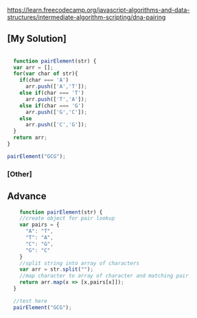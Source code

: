 https://learn.freecodecamp.org/javascript-algorithms-and-data-structures/intermediate-algorithm-scripting/dna-pairing

## [My Solution]

```js
  
  function pairElement(str) {
  var arr = [];
  for(var char of str){
    if(char === 'A')
      arr.push(['A','T']);
    else if(char === 'T')
      arr.push(['T','A']);
    else if(char === 'G')
      arr.push(['G','C']);
    else
      arr.push(['C','G']);
  }
  return arr;
}

pairElement("GCG");

```


### [Other]
## Advance

```js
    function pairElement(str) {
    //create object for pair lookup
    var pairs = {
      "A": "T",
      "T": "A",
      "C": "G",
      "G": "C"
    }
    //split string into array of characters
    var arr = str.split("");
    //map character to array of character and matching pair
    return arr.map(x => [x,pairs[x]]);
  }

  //test here
  pairElement("GCG");

```
